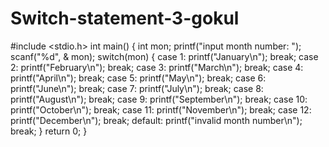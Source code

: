 # Switch-statement-3-gokul
#include <stdio.h>
int main()
{
int mon;
printf("input month number: ");
scanf("%d", & mon);
switch(mon)
{
case 1:
printf("January\n");
break;
case 2:
printf("February\n");
break;
case 3:
printf("March\n");
break;
case 4:
printf("April\n");
break;
case 5:
printf("May\n");
break;
case 6:
printf("June\n");
break;
case 7:
printf("July\n");
break;
case 8:
printf("August\n");
break;
case 9:
printf("September\n");
break;
case 10:
printf("October\n");
break;
case 11:
printf("November\n");
break;
case 12:
printf("December\n");
break;
default:
printf("invalid month number\n");
break;
}
return 0;
}
